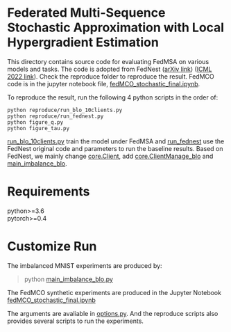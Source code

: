 # Federated Multi-Sequence  Stochastic Approximation with Local Hypergradient Estimation

This directory contains source code for evaluating FedMSA on various models and tasks. The code is adopted from FedNest ([arXiv link](https://arxiv.org/abs/2205.02215)) ([ICML 2022 link](https://icml.cc/Conferences/2022/Schedule?showEvent=17792)). Check the reproduce folder to reproduce the result. FedMCO code is in the jupyter notebook file, [fedMCO_stochastic_final.ipynb](fedMCO_stochastic_final.ipynb).

To reproduce the result, run the following 4 python scripts in the order of:

```
python reproduce/run_blo_10clients.py
python reproduce/run_fednest.py
python figure_q.py
python figure_tau.py
```

[run_blo_10clients.py](reproduce/run_blo_10clients.py) train the model under FedMSA and [run_fednest](reproduce/run_fednest.py) use the FedNest original code and parameters to run the baseline results. Based on FedNest, we mainly change [core.Client](core/Client.py), add [core.ClientManage_blo](core/ClientManage_blo.py) and [main_imbalance_blo](./main_imbalance_blo.py).


# Requirements
python>=3.6  
pytorch>=0.4


# Customize Run

The imbalanced MNIST experiments are produced by:
> python [main_imbalance_blo.py](main_imbalance_blo.py)

The FedMCO synthetic experiments are produced in the Jupyter Notebook [fedMCO_stochastic_final.ipynb](fedMCO_stochastic_final.ipynb)

The arguments are avaliable in [options.py](utils/options.py). And the reproduce scripts also provides several scripts to run the experiments.

